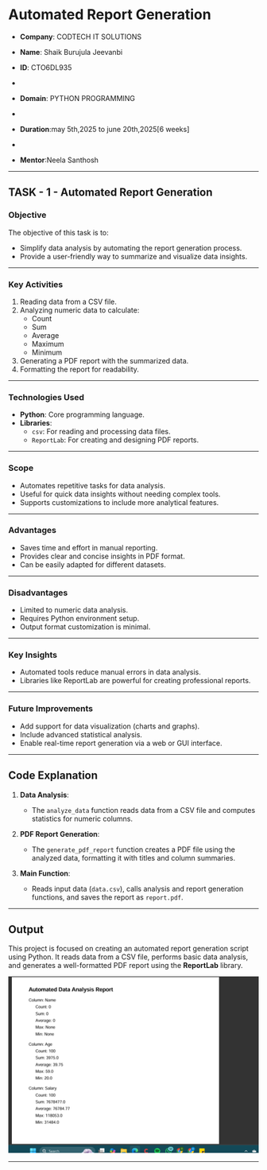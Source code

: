 # Automated Report Generation

- **Company**: CODTECH IT SOLUTIONS

- **Name**: Shaik Burujula Jeevanbi
  
- **ID**: CTO6DL935
-  
- **Domain**: PYTHON PROGRAMMING
-  
- **Duration**:may 5th,2025 to june 20th,2025[6 weeks]
- 
- **Mentor**:Neela Santhosh
---

## TASK - 1 - Automated Report Generation

### Objective
The objective of this task is to:
- Simplify data analysis by automating the report generation process.
- Provide a user-friendly way to summarize and visualize data insights.

---

### Key Activities
1. Reading data from a CSV file.
2. Analyzing numeric data to calculate:
   - Count
   - Sum
   - Average
   - Maximum
   - Minimum
3. Generating a PDF report with the summarized data.
4. Formatting the report for readability.

---

### Technologies Used
- **Python**: Core programming language.
- **Libraries**:
  - `csv`: For reading and processing data files.
  - `ReportLab`: For creating and designing PDF reports.

---

### Scope
- Automates repetitive tasks for data analysis.
- Useful for quick data insights without needing complex tools.
- Supports customizations to include more analytical features.

---

### Advantages
- Saves time and effort in manual reporting.
- Provides clear and concise insights in PDF format.
- Can be easily adapted for different datasets.

---

### Disadvantages
- Limited to numeric data analysis.
- Requires Python environment setup.
- Output format customization is minimal.

---

### Key Insights
- Automated tools reduce manual errors in data analysis.
- Libraries like ReportLab are powerful for creating professional reports.

---

### Future Improvements
- Add support for data visualization (charts and graphs).
- Include advanced statistical analysis.
- Enable real-time report generation via a web or GUI interface.

---

## Code Explanation
1. **Data Analysis**:
   - The `analyze_data` function reads data from a CSV file and computes statistics for numeric columns.
   
2. **PDF Report Generation**:
   - The `generate_pdf_report` function creates a PDF file using the analyzed data, formatting it with titles and column summaries.

3. **Main Function**:
   - Reads input data (`data.csv`), calls analysis and report generation functions, and saves the report as `report.pdf`.

---

## Output
This project is focused on creating an automated report generation script using Python. It reads data from a CSV file, performs basic data analysis, and generates a well-formatted PDF report using the **ReportLab** library. 

![result Image](result.png)

---

